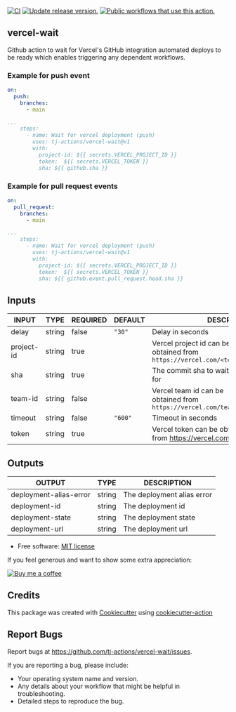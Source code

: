 [![CI](https://github.com/tj-actions/vercel-wait/workflows/CI/badge.svg)](https://github.com/tj-actions/vercel-wait/actions?query=workflow%3ACI)
[![Update release version.](https://github.com/tj-actions/vercel-wait/workflows/Update%20release%20version./badge.svg)](https://github.com/tj-actions/vercel-wait/actions?query=workflow%3A%22Update+release+version.%22)
[![Public workflows that use this action.](https://img.shields.io/endpoint?url=https%3A%2F%2Fused-by.vercel.app%2Fapi%2Fgithub-actions%2Fused-by%3Faction%3Dtj-actions%2Fvercel-wait%26badge%3Dtrue)](https://github.com/search?o=desc\&q=tj-actions+vercel-wait+path%3A.github%2Fworkflows+language%3AYAML\&s=\&type=Code)

## vercel-wait

Github action to wait for Vercel's GitHub integration automated deploys to be ready which enables triggering any dependent workflows.

### Example for push event

```yaml
on:
  push:
    branches:
      - main

...
    steps:
      - name: Wait for vercel deployment (push)
        uses: tj-actions/vercel-wait@v1
        with:
          project-id: ${{ secrets.VERCEL_PROJECT_ID }}
          token:  ${{ secrets.VERCEL_TOKEN }}
          sha: ${{ github.sha }}
```

### Example for pull request events

```yaml
on:
  pull_request:
    branches:
      - main

...
    steps:
      - name: Wait for vercel deployment (push)
        uses: tj-actions/vercel-wait@v1
        with:
          project-id: ${{ secrets.VERCEL_PROJECT_ID }}
          token:  ${{ secrets.VERCEL_TOKEN }}
          sha: ${{ github.event.pull_request.head.sha }}
```

## Inputs

<!-- AUTO-DOC-INPUT:START - Do not remove or modify this section -->

|   INPUT    |  TYPE  | REQUIRED | DEFAULT |                                        DESCRIPTION                                         |
|------------|--------|----------|---------|--------------------------------------------------------------------------------------------|
|   delay    | string |  false   | `"30"`  |                                      Delay in seconds                                      |
| project-id | string |   true   |         | Vercel project id can be <br>obtained from `https://vercel.com/<team>/<project>/settings`  |
|    sha     | string |   true   |         |                              The commit sha to wait <br>for                                |
|  team-id   | string |  false   |         |    Vercel team id can be <br>obtained from `https://vercel.com/teams/<team>/settings`      |
|  timeout   | string |  false   | `"600"` |                                     Timeout in seconds                                     |
|   token    | string |   true   |         |          Vercel token can be obtained <br>from https://vercel.com/account/tokens           |

<!-- AUTO-DOC-INPUT:END -->

## Outputs

<!-- AUTO-DOC-OUTPUT:START - Do not remove or modify this section -->

|         OUTPUT         |  TYPE  |        DESCRIPTION         |
|------------------------|--------|----------------------------|
| deployment-alias-error | string | The deployment alias error |
|     deployment-id      | string |     The deployment id      |
|    deployment-state    | string |    The deployment state    |
|     deployment-url     | string |     The deployment url     |

<!-- AUTO-DOC-OUTPUT:END -->

*   Free software: [MIT license](LICENSE)

If you feel generous and want to show some extra appreciation:

[![Buy me a coffee][buymeacoffee-shield]][buymeacoffee]

[buymeacoffee]: https://www.buymeacoffee.com/jackton1

[buymeacoffee-shield]: https://www.buymeacoffee.com/assets/img/custom_images/orange_img.png

## Credits

This package was created with [Cookiecutter](https://github.com/cookiecutter/cookiecutter) using [cookiecutter-action](https://github.com/tj-actions/cookiecutter-action)

## Report Bugs

Report bugs at https://github.com/tj-actions/vercel-wait/issues.

If you are reporting a bug, please include:

*   Your operating system name and version.
*   Any details about your workflow that might be helpful in troubleshooting.
*   Detailed steps to reproduce the bug.
